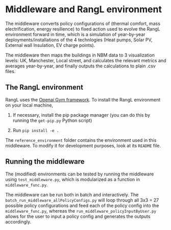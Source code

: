 # Middleware and RangL environment

The middleware converts policy configurations of (thermal comfort, mass electrification, energy resilience) to fixed action used to evolve the RangL environment forward in time, which is a simulation of year-by-year deployments/installations of the 4 technlogies (Heat pumps, Solar PV, External wall Insulation, EV charge points).

The middleware then maps the buildings in NBM data to 3 visualization levels: UK, Manchester, Local street, and calculates the relevant metrics and averages year-by-year, and finally outputs the calculations to plain .csv files.

## The RangL environment

RangL uses the [Openai Gym framework](https://gym.openai.com). To install the RangL environment on your local machine, 

1. If necessary, install the pip package manager (you can do this by running the `get-pip.py` Python script)

2. Run `pip install -e .`

The `reference_environment` folder contains the environment used in this middleware. To modify it for development purposes, look at its `README` file.

## Running the middleware

The (modified) environments can be tested by running the middleware using `test_middleware.py`, which is modularized as a function in `middleware_func.py`.

The middleware can be run both in batch and interactively. The `batch_run_middleware_allPolicyConfigs.py` will loop through all 3x3 = 27 possible policy configurations and feed each of the policy config into the `middleware_func.py`, whereas the `run_middleware_policyInputByUser.py` allows for the user to input a policy config and generates the outputs accordingly.
